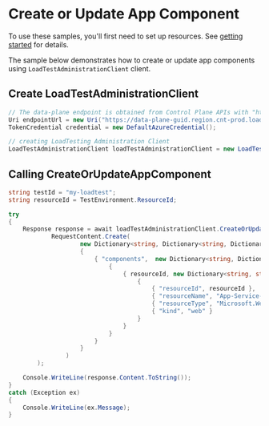 # Create or Update App Component

To use these samples, you'll first need to set up resources. See [getting started](https://github.com/Azure/azure-sdk-for-net/blob/main/sdk/loadtestservice/Azure.Developer.LoadTesting/README.md#getting-started) for details.

The sample below demonstrates how to create or update app components using `LoadTestAdministrationClient` client.

## Create LoadTestAdministrationClient
```C# Snippet:Azure_Developer_LoadTesting_CreateAdminClient
// The data-plane endpoint is obtained from Control Plane APIs with "https://"
Uri endpointUrl = new Uri("https://data-plane-guid.region.cnt-prod.loadtesting.azure.com");
TokenCredential credential = new DefaultAzureCredential();

// creating LoadTesting Administration Client
LoadTestAdministrationClient loadTestAdministrationClient = new LoadTestAdministrationClient(endpointUrl, credential);
```

## Calling CreateOrUpdateAppComponent
```C# Snippet:Azure_Developer_LoadTesting_CreateOrUpdateAppComponentAsync
string testId = "my-loadtest";
string resourceId = TestEnvironment.ResourceId;

try
{
    Response response = await loadTestAdministrationClient.CreateOrUpdateAppComponentsAsync(testId,
            RequestContent.Create(
                    new Dictionary<string, Dictionary<string, Dictionary<string, string>>>
                    {
                        { "components",  new Dictionary<string, Dictionary<string, string>>
                            {
                                { resourceId, new Dictionary<string, string>
                                    {
                                        { "resourceId", resourceId },
                                        { "resourceName", "App-Service-Sample-Demo" },
                                        { "resourceType", "Microsoft.Web/sites" },
                                        { "kind", "web" }
                                    }
                                }
                            }
                        }
                    }
                )
        );

    Console.WriteLine(response.Content.ToString());
}
catch (Exception ex)
{
    Console.WriteLine(ex.Message);
}
```
